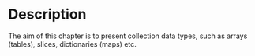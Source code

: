# Description

The aim of this chapter is to present collection data types, such as
arrays (tables), slices, dictionaries (maps) etc.